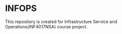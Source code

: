 # INFOPS
This repository is created for Infrastructure Service and Operations(INF4017NSA) course project.
